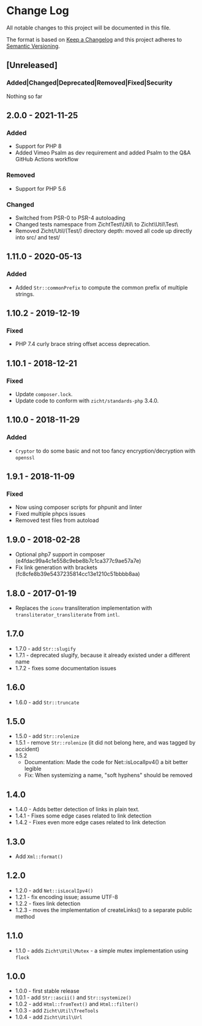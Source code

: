 # Change Log
All notable changes to this project will be documented in this file.

The format is based on [Keep a Changelog](http://keepachangelog.com/)
and this project adheres to [Semantic Versioning](http://semver.org/).

## [Unreleased]
### Added|Changed|Deprecated|Removed|Fixed|Security
Nothing so far

## 2.0.0 - 2021-11-25
### Added
- Support for PHP 8
- Added Vimeo Psalm as dev requirement and added Psalm to the Q&A GitHub Actions workflow
### Removed
- Support for PHP 5.6
### Changed
- Switched from PSR-0 to PSR-4 autoloading
- Changed tests namespace from ZichtTest\Util\ to Zicht\Util\Test\
- Removed Zicht/Util/(Test/) directory depth: moved all code up directly into src/ and test/

## 1.11.0 - 2020-05-13
### Added
- Added `Str::commonPrefix` to compute the common prefix of multiple strings.

## 1.10.2 - 2019-12-19
### Fixed
- PHP 7.4 curly brace string offset access deprecation.

## 1.10.1 - 2018-12-21
### Fixed
- Update `composer.lock`.
- Update code to conform with `zicht/standards-php` 3.4.0.

## 1.10.0 - 2018-11-29
### Added
- `Cryptor` to do some basic and not too fancy encryption/decryption with `openssl`

## 1.9.1 - 2018-11-09
### Fixed
- Now using composer scripts for phpunit and linter
- Fixed multiple phpcs issues
- Removed test files from autoload

## 1.9.0 - 2018-02-28
* Optional php7 support in composer (e4fdac99a4c1e558c9ebe8b7c1ca377c9ae57a7e)
* Fix link generation with brackets (fc8cfe8b39e5437235814cc13e1210c51bbbb8aa)

## 1.8.0 - 2017-01-19
* Replaces the `iconv` transliteration implementation with
  `transliterator_transliterate` from `intl`.

## 1.7.0
* 1.7.0 - add `Str::slugify`
* 1.7.1 - deprecated slugify, because it already existed under a different name
* 1.7.2 - fixes some documentation issues

## 1.6.0
* 1.6.0 - add `Str::truncate`

## 1.5.0
* 1.5.0 - add `Str::rolenize`
* 1.5.1 - remove `Str::rolenize` (it did not belong here, and was tagged by accident)
* 1.5.2 
  * Documentation: Made the code for Net::isLocalIpv4() a bit better legible
  * Fix: When systemizing a name, "soft hyphens" should be removed

## 1.4.0
* 1.4.0 - Adds better detection of links in plain text.
* 1.4.1 - Fixes some edge cases related to link detection
* 1.4.2 - Fixes even more edge cases related to link detection

## 1.3.0
* Add `Xml::format()`

## 1.2.0
* 1.2.0 - add `Net::isLocalIpv4()`
* 1.2.1 - fix encoding issue; assume UTF-8
* 1.2.2 - fixes link detection
* 1.2.3 - moves the implementation of createLinks() to a separate public method

## 1.1.0
* 1.1.0 - adds `Zicht\Util\Mutex` - a simple mutex implementation using `flock`

## 1.0.0
* 1.0.0 - first stable release
* 1.0.1 - add `Str::ascii()` and `Str::systemize()`
* 1.0.2 - add `Html::fromText()` and `Html::filter()`
* 1.0.3 - add `Zicht\Util\TreeTools`
* 1.0.4 - add `Zicht\Util\Url`
